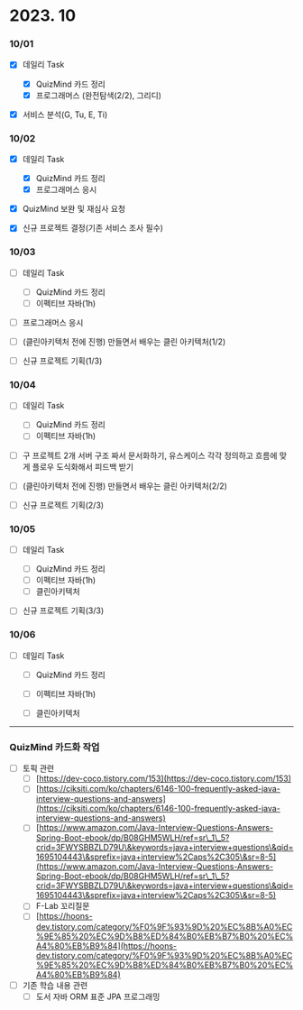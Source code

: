 # 2023. 10

### 10/01

* [x] 데일리 Task
  * [x] QuizMind 카드 정리
  * [x] 프로그래머스 (완전탐색(2/2), 그리디)
* [x] 서비스 분석(G, Tu, E, Ti)



### 10/02

* [x] 데일리 Task
  * [x] QuizMind 카드 정리
  * [x] 프로그래머스 응시
* [x] QuizMind 보완 및 재심사 요청
* [x] 신규 프로젝트 결정(기존 서비스 조사 필수)



### 10/03

* [ ] 데일리 Task
  * [ ] QuizMind 카드 정리
  * [ ] 이펙티브 자바(1h)
* [ ] 프로그래머스 응시
* [ ] (클린아키텍처 전에 진행) 만들면서 배우는 클린 아키텍처(1/2)
* [ ] 신규 프로젝트 기획(1/3)



### 10/04

* [ ] 데일리 Task
  * [ ] QuizMind 카드 정리
  * [ ] 이펙티브 자바(1h)
* [ ] 구 프로젝트 2개 서버 구조 짜서 문서화하기, 유스케이스 각각 정의하고 흐름에 맞게 플로우 도식화해서 피드백 받기
* [ ] (클린아키텍처 전에 진행) 만들면서 배우는 클린 아키텍처(2/2)
* [ ] 신규 프로젝트 기획(2/3)



### 10/05

* [ ] 데일리 Task
  * [ ] QuizMind 카드 정리
  * [ ] 이펙티브 자바(1h)
  * [ ] 클린아키텍처
* [ ] 신규 프로젝트 기획(3/3)



### 10/06

* [ ] 데일리 Task
  * [ ] QuizMind 카드 정리
  * [ ] 이펙티브 자바(1h)
  * [ ] 클린아키텍처



***

### QuizMind 카드화 작업

* [ ] 토픽 관련
  * [ ] [https://dev-coco.tistory.com/153](https://dev-coco.tistory.com/153)
  * [ ] [https://ciksiti.com/ko/chapters/6146-100-frequently-asked-java-interview-questions-and-answers](https://ciksiti.com/ko/chapters/6146-100-frequently-asked-java-interview-questions-and-answers)
  * [ ] [https://www.amazon.com/Java-Interview-Questions-Answers-Spring-Boot-ebook/dp/B08GHM5WLH/ref=sr\_1\_5?crid=3FWYSBBZLD79U\&keywords=java+interview+questions\&qid=1695104443\&sprefix=java+interview%2Caps%2C305\&sr=8-5](https://www.amazon.com/Java-Interview-Questions-Answers-Spring-Boot-ebook/dp/B08GHM5WLH/ref=sr\_1\_5?crid=3FWYSBBZLD79U\&keywords=java+interview+questions\&qid=1695104443\&sprefix=java+interview%2Caps%2C305\&sr=8-5)
  * [ ] F-Lab 꼬리질문
  * [ ] [https://hoons-dev.tistory.com/category/%F0%9F%93%9D%20%EC%8B%A0%EC%9E%85%20%EC%9D%B8%ED%84%B0%EB%B7%B0%20%EC%A4%80%EB%B9%84](https://hoons-dev.tistory.com/category/%F0%9F%93%9D%20%EC%8B%A0%EC%9E%85%20%EC%9D%B8%ED%84%B0%EB%B7%B0%20%EC%A4%80%EB%B9%84)
* [ ] 기존 학습 내용 관련
  * [ ] 도서 자바 ORM 표준 JPA 프로그래밍
